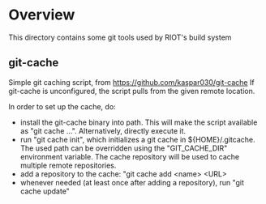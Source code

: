 # Overview

This directory contains some git tools used by RIOT's build system

## git-cache

Simple git caching script, from https://github.com/kaspar030/git-cache
If git-cache is unconfigured, the script pulls from the given remote location.

In order to set up the cache, do:

- install the git-cache binary into path.
  This will make the script available as "git cache ...".
  Alternatively, directly execute it.
- run "git cache init", which initializes a git cache in ${HOME}/.gitcache.
  The used path can be overridden using the "GIT_CACHE_DIR" environment
  variable.
  The cache repository will be used to cache multiple remote repositories.
- add a repository to the cache: "git cache add \<name\> \<URL\>
- whenever needed (at least once after adding a repository),
  run "git cache update"
